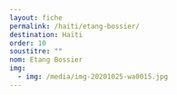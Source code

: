 ```yaml
---
layout: fiche
permalink: /haiti/etang-bossier/
destination: Haïti
order: 10
soustitre: ""
nom: Etang Bossier
img:
  - img: /media/img-20201025-wa0015.jpg
---
```

